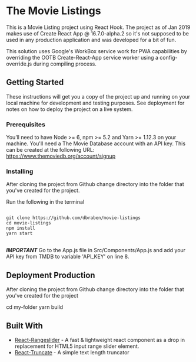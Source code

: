 # The Movie Listings
This is a Movie Listing project using React Hook. The project as of Jan 2019 makes use of Create React App @ 16.7.0-alpha.2 so it's not supposed to be used in any production application and was developed for a bit of fun.

This solution uses Google's WorkBox service work for PWA capabilities by overriding the OOTB Create-React-App service worker using a config-override.js during compiling process.

## Getting Started
These instructions will get you a copy of the project up and running on your local machine for development and testing purposes. See deployment for notes on how to deploy the project on a live system.

### Prerequisites
You’ll need to have Node >= 6, npm >= 5.2 and Yarn >= 1.12.3 on your machine.
You'll need a The Movie Database account with an API key. This can be created at the following URL:
https://www.themoviedb.org/account/signup

### Installing
After cloning the project from Github change directory into the folder that you've created for the project.

Run the following in the terminal
<pre>
<code>
git clone https://github.com/dbraben/movie-listings
cd movie-listings
npm install
yarn start
</code>
</pre>

***IMPORTANT***
Go to the App.js file in Src/Components/App.js and add your API key from TMDB to variable 'API_KEY' on line 8.

## Deployment Production
After cloning the project from Github change directory into the folder that you've created for the project

cd my-folder
yarn build


## Built With

* [React-Rangeslider](https://www.npmjs.com/package/react-rangeslider) - A fast & lightweight react component as a drop in replacement for HTML5 input range slider element.
* [React-Truncate](https://www.npmjs.com/package/react-truncate) - A simple text length truncator

